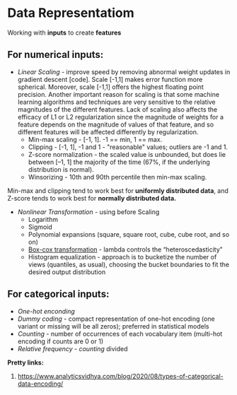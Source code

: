 # Data Representatiom
Working with __inputs__ to create __features__

## For numerical inputs: 
 
* _Linear Scaling_ - improve speed by removing abnormal weight updates in gradient descent [code]. Scale [-1,1] makes error function more spherical. Moreover, scale [-1,1] offers the highest floating point precision. Another important reason for scaling is that some machine learning algorithms and techniques are very sensitive to the relative magnitudes of the different features. Lack of scaling also affects the efficacy of L1 or L2 regularization since the magnitude of weights for a feature depends on the magnitude of values of that feature, and so different features will be affected differently by regularization. 
	* Min-max scaling - [-1, 1]. -1 == min, 1 == max.
	* Clipping - [-1, 1], -1 and 1 - "reasonable" values; outliers are -1 and 1.
	* Z-score normalization - the scaled value is unbounded, but does lie between [–1, 1] the majority of the time (67%, if the underlying distribution is normal).
	* Winsorizing - 10th and 90th percentile then min-max scaling.

Min-max and clipping tend to work best for **uniformly distributed data**, and Z-score tends to work best for **normally distributed data.**

* _Nonlinear Transformation_ - using before Scaling
	*  Logarithm
	*  Sigmoid
	*  Polynomial expansions (square, square root, cube, cube root, and so on)
	*  [Box-cox transformation](https://docs.scipy.org/doc/scipy/reference/generated/scipy.stats.boxcox.html) - lambda controls the “heteroscedasticity"
	*  Histogram equalization - approach is to bucketize the number of views (quantiles, as usual), choosing the bucket boundaries to fit the desired output distribution

## For categorical inputs: 

* _One-hot enconding_
* _Dummy coding_ - compact representation of one-hot encoding (one variant or missing will be all zeros); preferred in statistical models
* _Counting_ - number of occurrences of each vocabulary item (multi-hot encoding if counts are 0 or 1)
* _Relative frequency_ - _counting_ divided





__Pretty links:__
1. https://www.analyticsvidhya.com/blog/2020/08/types-of-categorical-data-encoding/
